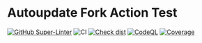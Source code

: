# Autoupdate Fork Action Test

[![GitHub Super-Linter](https://github.com/Shurtu-gal/autoupdate-fork-action/actions/workflows/linter.yml/badge.svg)](https://github.com/super-linter/super-linter)
![CI](https://github.com/Shurtu-gal/autoupdate-fork-action/actions/workflows/ci.yml/badge.svg)
[![Check dist](https://github.com/Shurtu-gal/autoupdate-fork-action/actions/workflows/check-dist.yml/badge.svg)](https://github.com/Shurtu-gal/autoupdate-fork-action/actions/workflows/check-dist.yml)
[![CodeQL](https://github.com/Shurtu-gal/autoupdate-fork-action/actions/workflows/codeql-analysis.yml/badge.svg)](https://github.com/Shurtu-gal/autoupdate-fork-action/actions/workflows/codeql-analysis.yml)
[![Coverage](./badges/coverage.svg)](./badges/coverage.svg)

